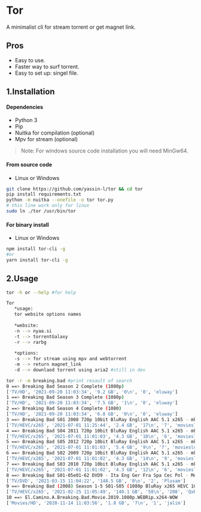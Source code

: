 # Tor
A minimalist cli for stream torrent or get magnet link.

## Pros

- Easy to use.
- Faster way to surf torrent.
- Easy to set up: singel file.

## 1.Installation 

#### Dependencies
- Python 3
- Pip
- Nuitka for compilation (optional)
- Mpv for stream (optional)
> Note: For windows source code installation you will need MinGw64.
#### From source code
- Linux or Windows
```bash
git clone https://github.com/yassin-l/tor && cd tor
pip install requirements.txt 
python -m nuitka --onefile -o tor tor.py
# this line work only for linux
sudo ln ./tor /usr/bin/tor
```
#### For binary install
- Linux or Windows
```bash
npm install tor-cli -g
#or 
yarn install tor-cli -g
```
## 2.Usage
```bash
tor -h or --help #for help

Tor
   *usage:
   tor website options names
   
   *website:
   -n --> nyaa.si
   -t --> torrentGalaxy
   -r --> rarbg
   
   *options:
   -s --> for stream using mpv and webtorrent
   -m --> return magnet_link
   -d --> downlaod torrent using aria2 #still in dev
```
```bash
tor -r -m breaking.bad #print resault of search
0 ==> Breaking Bad Season 2 Complete (1080p)
['TV/HD', '2021-09-20 11:03:34', '9.2 GB', '0\n', '0', 'eluway']
1 ==> Breaking Bad Season 3 Complete (1080p)
['TV/HD', '2021-09-20 11:03:34', '7.5 GB', '1\n', '0', 'eluway']
2 ==> Breaking Bad Season 4 Complete (1080)
['TV/HD', '2021-09-20 11:03:34', '6.8 GB', '0\n', '0', 'eluway']
3 ==> Breaking Bad S01 2008 720p 10bit BluRay English AAC 5.1 x265 - mkvAnime [Telly]
['TV/HEVC/x265', '2021-07-01 11:25:44', '2.4 GB', '17\n', '7', 'movieslover']
4 ==> Breaking Bad S04 2011 720p 10bit BluRay English AAC 5.1 x265 - mkvAnime [Telly]
['TV/HEVC/x265', '2021-07-01 11:01:03', '4.3 GB', '10\n', '6', 'movieslover']
5 ==> Breaking Bad S05 2012 720p 10bit BluRay English AAC 5.1 x265 - mkvAnime [Telly]
['TV/HEVC/x265', '2021-07-01 11:01:03', '5.4 GB', '9\n', '7', 'movieslover']
6 ==> Breaking Bad S02 2009 720p 10bit BluRay English AAC 5.1 x265 - mkvAnime [Telly]
['TV/HEVC/x265', '2021-07-01 11:01:02', '4.3 GB', '14\n', '9', 'movieslover']
7 ==> Breaking Bad S03 2010 720p 10bit BluRay English AAC 5.1 x265 - mkvAnime [Telly]
['TV/HEVC/x265', '2021-07-01 11:01:02', '4.3 GB', '12\n', '6', 'movieslover']
8 ==> Breaking Bad S01-05e01-62 DVD9 - Ita Eng Ger Fra Spa Cec Pol - MultiSub 21 DVD - SERIE COMPLETA
['TV/DVD', '2021-03-15 11:04:22', '148.5 GB', '0\n', '2', 'Plusam']
9 ==> Breaking Bad (2008) Season 1-5 S01-S05 (1080p BluRay x265 HEVC 10bit AAC 5.1 Silence) [QxR]
['TV/HEVC/x265', '2021-02-25 11:05:49', '140.1 GB', '58\n', '208', 'QxR']
10 ==> El.Camino.A.Breaking.Bad.Movie.2019.1080p.WEBRip.x264-WOW
['Movies/HD', '2020-11-14 11:03:56', '1.8 GB', '7\n', '1', 'jalim']
```
